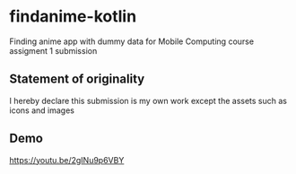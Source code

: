 # findanime-kotlin

Finding anime app with dummy data for Mobile Computing course assigment 1 submission

## Statement of originality

I hereby declare this submission is my own work except the assets such as icons and images

## Demo

https://youtu.be/2gINu9p6VBY
